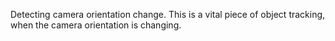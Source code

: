 Detecting camera orientation change.  This is a vital piece of object tracking, when the camera orientation is changing.